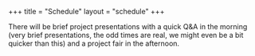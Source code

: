 +++
title = "Schedule"
layout = "schedule"
+++

There will be brief project presentations with a quick Q&A in the morning (very brief presentations, the odd times are real, we might even be a bit quicker than this) and
a project fair in the afternoon. 

